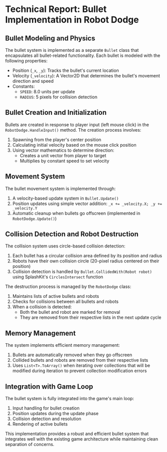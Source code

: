 # Technical Report: Bullet Implementation in Robot Dodge

## Bullet Modeling and Physics

The bullet system is implemented as a separate `Bullet` class that encapsulates all bullet-related functionality. Each bullet is modeled with the following properties:

- Position (`_x`, `_y`): Tracks the bullet's current location
- Velocity (`_velocity`): A Vector2D that determines the bullet's movement direction and speed
- Constants:
  - `SPEED`: 8.0 units per update
  - `RADIUS`: 5 pixels for collision detection

## Bullet Creation and Initialization

Bullets are created in response to player input (left mouse click) in the `RobotDodge.HandleInput()` method. The creation process involves:

1. Spawning from the player's center position
2. Calculating initial velocity based on the mouse click position
3. Using vector mathematics to determine direction:
   - Creates a unit vector from player to target
   - Multiplies by constant speed to set velocity

## Movement System

The bullet movement system is implemented through:

1. A velocity-based update system in `Bullet.Update()`
2. Position updates using simple vector addition: `_x += _velocity.X; _y += _velocity.Y`
3. Automatic cleanup when bullets go offscreen (implemented in `RobotDodge.Update()`)

## Collision Detection and Robot Destruction

The collision system uses circle-based collision detection:

1. Each bullet has a circular collision area defined by its position and radius
2. Robots have their own collision circle (20-pixel radius centered on their position)
3. Collision detection is handled by `Bullet.CollidedWith(Robot robot)` using SplashKit's `CirclesIntersect` function

The destruction process is managed by the `RobotDodge` class:

1. Maintains lists of active bullets and robots
2. Checks for collisions between all bullets and robots
3. When a collision is detected:
   - Both the bullet and robot are marked for removal
   - They are removed from their respective lists in the next update cycle

## Memory Management

The system implements efficient memory management:

1. Bullets are automatically removed when they go offscreen
2. Collided bullets and robots are removed from their respective lists
3. Uses `List<T>.ToArray()` when iterating over collections that will be modified during iteration to prevent collection modification errors

## Integration with Game Loop

The bullet system is fully integrated into the game's main loop:

1. Input handling for bullet creation
2. Position updates during the update phase
3. Collision detection and resolution
4. Rendering of active bullets

This implementation provides a robust and efficient bullet system that integrates well with the existing game architecture while maintaining clean separation of concerns. 